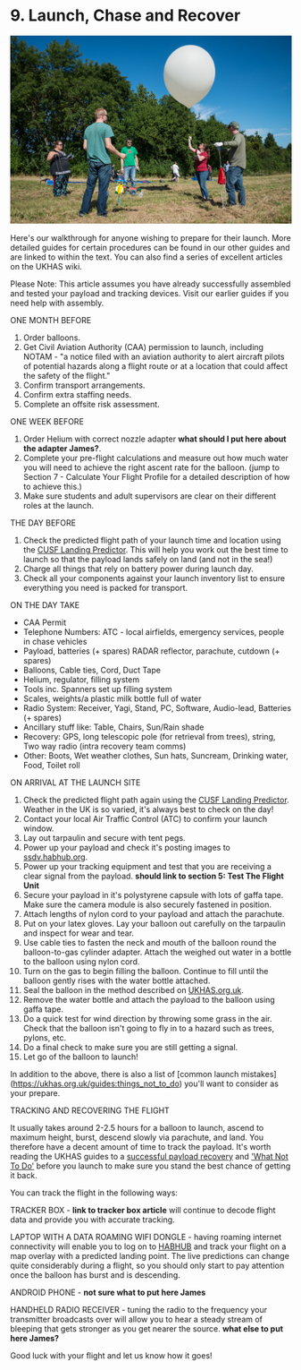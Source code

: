 # 9. Launch, Chase and Recover

![Preparing for a launch](9/prepareforlaunch.jpg)

Here's our walkthrough for anyone wishing to prepare for their launch. More detailed guides for certain procedures can be found in our other guides and are linked to within the text. You can also find a series of excellent articles on the UKHAS wiki.

Please Note: This article assumes you have already successfully assembled and tested your payload and tracking devices. Visit our earlier guides if you need help with assembly.


ONE MONTH BEFORE

1. Order balloons.
2. Get Civil Aviation Authority (CAA) permission to launch, including NOTAM - "a notice filed with an aviation authority to alert aircraft pilots of potential hazards along a flight route or at a location that could affect the safety of the flight."
3. Confirm transport arrangements. 
4. Confirm extra staffing needs. 
5. Complete an offsite risk assessment.

ONE WEEK BEFORE

1. Order Helium with correct nozzle adapter **what should I put here about the adapter James?**.
2. Complete your pre-flight calculations and measure out how much water you will need to achieve the right ascent rate for the balloon. (jump to Section 7 - Calculate Your Flight Profile for a detailed description of how to achieve this.)
3. Make sure students and adult supervisors are clear on their different roles at the launch.

THE DAY BEFORE

1. Check the predicted flight path of your launch time and location using the [CUSF Landing Predictor](http://predict.habhub.org/). This will help you work out the best time to launch so that the payload lands safely on land (and not in the sea!)
2. Charge all things that rely on battery power during launch day.
3. Check all your components against your launch inventory list to ensure everything you need is packed for transport.

ON THE DAY TAKE

- CAA Permit
- Telephone Numbers: ATC - local airfields, emergency services, people in chase vehicles
- Payload, batteries (+ spares) RADAR reflector, parachute, cutdown (+ spares)
- Balloons, Cable ties, Cord, Duct Tape
- Helium, regulator, filling system
- Tools inc. Spanners set up filling system
- Scales, weights/a plastic milk bottle full of water
- Radio System: Receiver, Yagi, Stand, PC, Software, Audio-lead, Batteries (+ spares)
- Ancillary stuff like: Table, Chairs, Sun/Rain shade
- Recovery: GPS, long telescopic pole (for retrieval from trees), string, Two way radio (intra recovery team comms)
- Other: Boots, Wet weather clothes, Sun hats, Suncream, Drinking water, Food, Toilet roll

ON ARRIVAL AT THE LAUNCH SITE

1. Check the predicted flight path again using the [CUSF Landing Predictor](http://predict.habhub.org/). Weather in the UK is so varied, it's always best to check on the day!
2. Contact your local Air Traffic Control (ATC) to confirm your launch window.
3. Lay out tarpaulin and secure with tent pegs.
4. Power up your payload and check it's posting images to [ssdv.habhub.org](http://ssdv.habhub.org/).
5. Power up your tracking equipment and test that you are receiving a clear signal from the payload. **should link to section 5: Test The Flight Unit**
6. Secure your payload in it's polystyrene capsule with lots of gaffa tape. Make sure the camera module is also securely fastened in position.
7. Attach lengths of nylon cord to your payload and attach the parachute.
8. Put on your latex gloves. Lay your balloon out carefully on the tarpaulin and inspect for wear and tear.
9. Use cable ties to fasten the neck and mouth of the balloon round the balloon-to-gas cylinder adapter. Attach the weighed out water in a bottle to the balloon using nylon cord.
10. Turn on the gas to begin filling the balloon. Continue to fill until the balloon gently rises with the water bottle attached.
11. Seal the balloon in the method described on [UKHAS.org.uk](https://ukhas.org.uk/guides:sealing_the_balloon).
14. Remove the water bottle and attach the payload to the balloon using gaffa tape.
15. Do a quick test for wind direction by throwing some grass in the air. Check that the balloon isn't going to fly in to a hazard such as trees, pylons, etc.
16. Do a final check to make sure you are still getting a signal.
17. Let go of the balloon to launch!

In addition to the above, there is also a list of [common launch mistakes] (https://ukhas.org.uk/guides:things_not_to_do) you'll want to consider as your prepare.

TRACKING AND RECOVERING THE FLIGHT

It usually takes around 2-2.5 hours for a balloon to launch, ascend to maximum height, burst, descend slowly via parachute, and land. You therefore have a decent amount of time to track the payload. It's worth reading the UKHAS guides to a [successful payload recovery](https://ukhas.org.uk/guides:chasing_your_flight) and ['What Not To Do'](https://ukhas.org.uk/guides:how_to_lose_your_flight) before you launch to make sure you stand the best chance of getting it back.

You can track the flight in the following ways:

TRACKER BOX - **link to tracker box article** will continue to decode flight data and provide you with accurate tracking.

LAPTOP WITH A DATA ROAMING WIFI DONGLE - having roaming internet connectivity will enable you to log on to [HABHUB](https://tracker.habhub.org) and track your flight on a map overlay with a predicted landing point. The live predictions can change quite considerably during a flight, so you should only start to pay attention once the balloon has burst and is descending.

ANDROID PHONE - **not sure what to put here James**

HANDHELD RADIO RECEIVER - tuning the radio to the frequency your transmitter broadcasts over will allow you to hear a steady stream of bleeping that gets stronger as you get nearer the source. **what else to put here James?**

Good luck with your flight and let us know how it goes!
